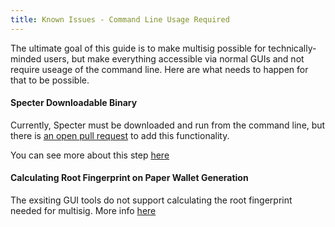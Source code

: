 ```yaml
---
title: Known Issues - Command Line Usage Required
---
```


The ultimate goal of this guide is to make multisig possible for technically-minded users, but make everything accessible via normal GUIs and not require useage of the command line.
Here are what needs to happen for that to be possible.

#### Specter Downloadable Binary
Currently, Specter must be downloaded and run from the command line, but there is
[an open pull request](https://github.com/cryptoadvance/specter-desktop/pull/273)
to add this functionality.

You can see more about this step [here](/specter-config)

#### Calculating Root Fingerprint on Paper Wallet Generation
The exsiting GUI tools do not support calculating the root fingerprint needed for multisig.
More info [here](setup-wallets/paper)
